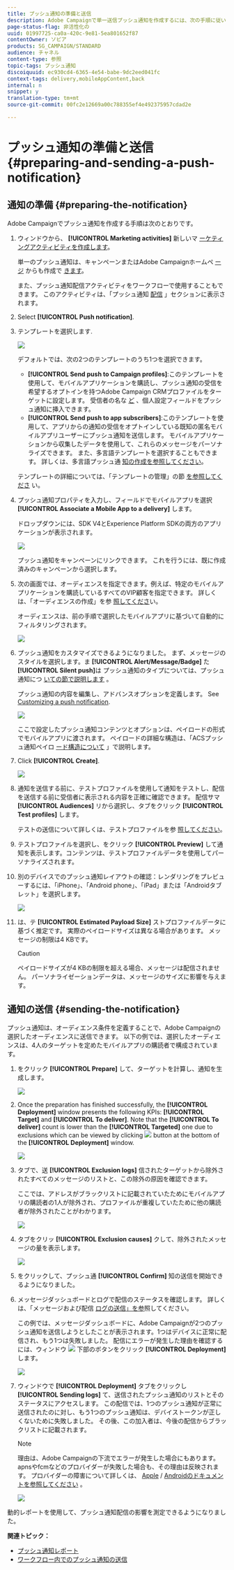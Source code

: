 ```yaml
---
title: プッシュ通知の準備と送信
description: Adobe Campaignで単一送信プッシュ通知を作成するには、次の手順に従います。
page-status-flag: 非活性化の
uuid: 01997725-ca0a-420c-9e81-5ea801652f87
contentOwner: ソビア
products: SG_CAMPAIGN/STANDARD
audience: チャネル
content-type: 参照
topic-tags: プッシュ通知
discoiquuid: ec930cd4-6365-4e54-babe-9dc2eed041fc
context-tags: delivery,mobileAppContent,back
internal: n
snippet: y
translation-type: tm+mt
source-git-commit: 00fc2e12669a00c788355ef4e492375957cdad2e

---
```



# プッシュ通知の準備と送信{#preparing-and-sending-a-push-notification}

## 通知の準備 {#preparing-the-notification}

Adobe Campaignでプッシュ通知を作成する手順は次のとおりです。

1. ウィンドウから、 **[!UICONTROL Marketing activities]** 新しいマ [ーケティングアクティビティを作成します](../../start/using/marketing-activities.md#creating-a-marketing-activity)。

   単一のプッシュ通知は、キャンペーンまたはAdobe Campaignホームペ [ージ](../../start/using/marketing-activities.md#creating-a-marketing-activity) からも作成で [きます](../../start/using/interface-description.md#home-page)。

   また、プッシュ通知配信アクティビティをワークフローで使用することもできます。 このアクティビティは、「プッシュ通知 [配信](../../automating/using/push-notification-delivery.md) 」セクションに表示されます。

1. Select **[!UICONTROL Push notification]**.
1. テンプレートを選択します.

   ![](assets/push_notif_type.png)

   デフォルトでは、次の2つのテンプレートのうち1つを選択できます。

   * **[!UICONTROL Send push to Campaign profiles]**:このテンプレートを使用して、モバイルアプリケーションを購読し、プッシュ通知の受信を希望するオプトインを持つAdobe Campaign CRMプロファイルをターゲットに設定します。 受信者の名な [ど](../../designing/using/personalization.md#inserting-a-personalization-field) 、個人設定フィールドをプッシュ通知に挿入できます。
   * **[!UICONTROL Send push to app subscribers]**:このテンプレートを使用して、アプリからの通知の受信をオプトインしている既知の匿名モバイルアプリユーザーにプッシュ通知を送信します。 モバイルアプリケーションから収集したデータを使用して、これらのメッセージをパーソナライズできます。
   また、多言語テンプレートを選択することもできます。 詳しくは、多言語プッシュ通 [知の作成を参照してください](../../channels/using/creating-a-multilingual-push-notification.md)。

   テンプレートの詳細については、「テンプレートの管理」の節 [を参照してくださ](../../start/using/about-templates.md) い。

1. プッシュ通知プロパティを入力し、フィールドでモバイルアプリを選択 **[!UICONTROL Associate a Mobile App to a delivery]** します。

   ドロップダウンには、SDK V4とExperience Platform SDKの両方のアプリケーションが表示されます。

   ![](assets/push_notif_properties.png)

   プッシュ通知をキャンペーンにリンクできます。 これを行うには、既に作成済みのキャンペーンから選択します。

1. 次の画面では、オーディエンスを指定できます。例えば、特定のモバイルアプリケーションを購読しているすべてのVIP顧客を指定できます。 詳しくは、「オーディエンスの作成」を参 [照してくださ](../../audiences/using/creating-audiences.md)い。

   オーディエンスは、前の手順で選択したモバイルアプリに基づいて自動的にフィルタリングされます。

   ![](assets/push_notif_audience.png)

1. プッシュ通知をカスタマイズできるようになりました。 まず、メッセージのスタイルを選択します。ま **[!UICONTROL Alert/Message/Badge]** た **[!UICONTROL Silent push]**&#x200B;は プッシュ通知のタイプについては、プッシュ通知につ [いての節で説明します](../../channels/using/about-push-notifications.md) 。

   プッシュ通知の内容を編集し、アドバンスオプションを定義します。 See [Customizing a push notification](../../channels/using/customizing-a-push-notification.md).

   ![](assets/push_notif_content.png)

   ここで設定したプッシュ通知コンテンツとオプションは、ペイロードの形式でモバイルアプリに渡されます。 ペイロードの詳細な構造は、「ACSプッシュ通知ペイロ [ード構造について](https://helpx.adobe.com/campaign/kb/understanding-campaign-standard-push-notifications-payload-struc.html) 」で説明します。

1. Click **[!UICONTROL Create]**.

   ![](assets/push_notif_content_2.png)

1. 通知を送信する前に、テストプロファイルを使用して通知をテストし、配信を送信する前に受信者に表示される内容を正確に確認できます。 配信サマ **[!UICONTROL Audiences]** リから選択し、タブをクリック **[!UICONTROL Test profiles]** します。

   テストの送信について詳しくは、テストプロファイルを参 [照してください](../../sending/using/managing-test-profiles-and-sending-proofs.md)。

1. テストプロファイルを選択し、をクリック **[!UICONTROL Preview]** して通知を表示します。コンテンツは、テストプロファイルデータを使用してパーソナライズされます。
1. 別のデバイスでのプッシュ通知レイアウトの確認：レンダリングをプレビューするには、「iPhone」、「Android phone」、「iPad」または「Androidタブレット」を選択します。

   ![](assets/push_notif_preview.png)

1. は、テ **[!UICONTROL Estimated Payload Size]** ストプロファイルデータに基づく推定です。 実際のペイロードサイズは異なる場合があります。 メッセージの制限は4 KBです。

   >[!CAUTION]
   >
   >ペイロードサイズが4 KBの制限を超える場合、メッセージは配信されません。 パーソナライゼーションデータは、メッセージのサイズに影響を与えます。

## 通知の送信 {#sending-the-notification}

プッシュ通知は、オーディエンス条件を定義することで、Adobe Campaignの選択したオーディエンスに送信できます。 以下の例では、選択したオーディエンスは、4人のターゲットを定めたモバイルアプリの購読者で構成されています。

1. をクリック **[!UICONTROL Prepare]** して、ターゲットを計算し、通知を生成します。

   ![](assets/push_send_1.png)

1. Once the preparation has finished successfully, the **[!UICONTROL Deployment]** window presents the following KPIs: **[!UICONTROL Target]** and **[!UICONTROL To deliver]**. Note that the **[!UICONTROL To deliver]** count is lower than the **[!UICONTROL Targeted]** one due to exclusions which can be viewed by clicking ![](assets/lp_link_properties.png) button at the bottom of the **[!UICONTROL Deployment]** window.

   ![](assets/push_send_2.png)

1. タブで、送 **[!UICONTROL Exclusion logs]** 信されたターゲットから除外されたすべてのメッセージのリストと、この除外の原因を確認できます。

   ここでは、アドレスがブラックリストに記載されていたためにモバイルアプリの購読者の1人が除外され、プロファイルが重複していたために他の購読者が除外されたことがわかります。

   ![](assets/push_send_5.png)

1. タブをクリッ **[!UICONTROL Exclusion causes]** クして、除外されたメッセージの量を表示します。

   ![](assets/push_send_7.png)

1. をクリックして、プッシュ通 **[!UICONTROL Confirm]** 知の送信を開始できるようになりました。
1. メッセージダッシュボードとログで配信のステータスを確認します。 詳しくは、「メッセージおよび配信 [ログの送信](../../sending/using/confirming-the-send.md)[」を参](../../sending/using/monitoring-a-delivery.md#delivery-logs)照してください。

   この例では、メッセージダッシュボードに、Adobe Campaignが2つのプッシュ通知を送信しようとしたことが表示されます。1つはデバイスに正常に配信され、もう1つは失敗しました。 配信にエラーが発生した理由を確認するには、ウィンドウ ![](assets/lp_link_properties.png) 下部のボタンをクリック **[!UICONTROL Deployment]** します。

   ![](assets/push_send_4.png)

1. ウィンドウで **[!UICONTROL Deployment]** タブをクリックし **[!UICONTROL Sending logs]** て、送信されたプッシュ通知のリストとそのステータスにアクセスします。 この配信では、1つのプッシュ通知が正常に送信されたのに対し、もう1つのプッシュ通知は、デバイストークンが正しくないために失敗しました。 その後、この加入者は、今後の配信からブラックリストに記載されます。

   >[!NOTE]
   >
   >理由は、Adobe Campaignの下流でエラーが発生した場合にもあります。 apnsやfcmなどのプロバイダーが失敗した場合も、その理由は反映されます。 プロバイダーの障害について詳しくは、 [Apple](https://developer.apple.com/library/content/documentation/NetworkingInternet/Conceptual/RemoteNotificationsPG/CommunicatingwithAPNs.html) / [Androidのドキュメントを参照してください](https://firebase.google.com/docs/cloud-messaging/http-server-ref) 。

   ![](assets/push_send_6.png)

動的レポートを使用して、プッシュ通知配信の影響を測定できるようになりました。

**関連トピック：**

* [プッシュ通知レポート](../../reporting/using/push-notification-report.md)
* [ワークフロー内でのプッシュ通知の送信](../../automating/using/push-notification-delivery.md)

